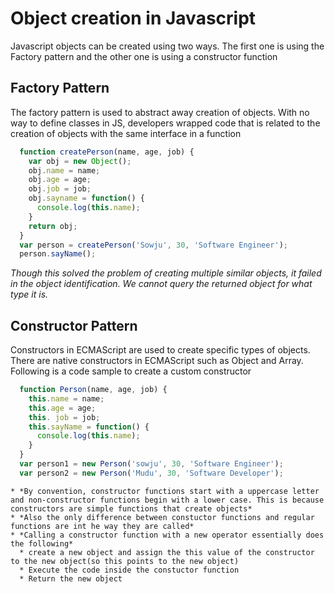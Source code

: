 # Object creation in Javascript
  Javascript objects can be created using two ways. The first one is using the Factory pattern and the other one is using a constructor function
## Factory Pattern
  The factory pattern is used to abstract away creation of objects. With no way to define classes in JS, developers wrapped code that is related to the creation of objects with the same interface in a function
  ```javascript
    function createPerson(name, age, job) {
      var obj = new Object();
      obj.name = name;
      obj.age = age;
      obj.job = job;
      obj.sayname = function() {
        console.log(this.name);
      }
      return obj;
    }
    var person = createPerson('Sowju', 30, 'Software Engineer');
    person.sayName();
```
  *Though this solved the problem of creating multiple similar objects, it failed in the object identification. We cannot query the returned object for what type it is.*

## Constructor Pattern
  Constructors in ECMAScript are used to create specific types of objects. There are native constructors in ECMAScript such as Object and Array. Following is a code sample to create a custom constructor
  ```javascript
    function Person(name, age, job) {
      this.name = name;
      this.age = age;
      this. job = job;
      this.sayName = function() {
        console.log(this.name);
      }
    }
    var person1 = new Person('sowju', 30, 'Software Engineer');
    var person2 = new Person('Mudu', 30, 'Software Developer');
```
    * *By convention, constructor functions start with a uppercase letter and non-constructor functions begin with a lower case. This is because constructors are simple functions that create objects*
    * *Also the only difference between constuctor functions and regular functions are int he way they are called*
    * *Calling a constructor function with a new operator essentially does the following*
      * create a new object and assign the this value of the constructor to the new object(so this points to the new object)
      * Execute the code inside the constuctor function
      * Return the new object
